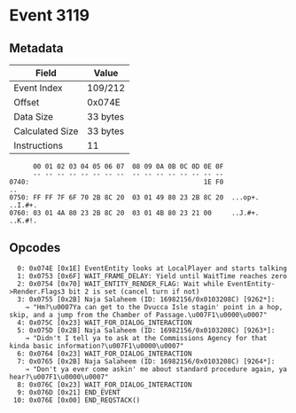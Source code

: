 # Event 3119

## Metadata

| Field           | Value    |
|-----------------|----------|
| Event Index     | 109/212  |
| Offset          | 0x074E   |
| Data Size       | 33 bytes |
| Calculated Size | 33 bytes |
| Instructions    | 11       |

```
      00 01 02 03 04 05 06 07  08 09 0A 0B 0C 0D 0E 0F
      -- -- -- -- -- -- -- --  -- -- -- -- -- -- -- --
0740:                                            1E F0                ..
0750: FF FF 7F 6F 70 2B 8C 20  03 01 49 80 23 2B 8C 20  ...op+. ..I.#+. 
0760: 03 01 4A 80 23 2B 8C 20  03 01 4B 80 23 21 00     ..J.#+. ..K.#!. 
```

## Opcodes

```
  0: 0x074E [0x1E] EventEntity looks at LocalPlayer and starts talking
  1: 0x0753 [0x6F] WAIT_FRAME_DELAY: Yield until WaitTime reaches zero
  2: 0x0754 [0x70] WAIT_ENTITY_RENDER_FLAG: Wait while EventEntity->Render.Flags3 bit 2 is set (cancel turn if not)
  3: 0x0755 [0x2B] Naja Salaheem (ID: 16982156/0x0103208C) [9262*]:
    → "Hm?\u0007Ya can get to the Dvucca Isle stagin' point in a hop, skip, and a jump from the Chamber of Passage.\u007F1\u0000\u0007"
  4: 0x075C [0x23] WAIT_FOR_DIALOG_INTERACTION
  5: 0x075D [0x2B] Naja Salaheem (ID: 16982156/0x0103208C) [9263*]:
    → "Didn't I tell ya to ask at the Commissions Agency for that kinda basic information?\u007F1\u0000\u0007"
  6: 0x0764 [0x23] WAIT_FOR_DIALOG_INTERACTION
  7: 0x0765 [0x2B] Naja Salaheem (ID: 16982156/0x0103208C) [9264*]:
    → "Don't ya ever come askin' me about standard procedure again, ya hear?\u007F1\u0000\u0007"
  8: 0x076C [0x23] WAIT_FOR_DIALOG_INTERACTION
  9: 0x076D [0x21] END_EVENT
 10: 0x076E [0x00] END_REQSTACK()
```
